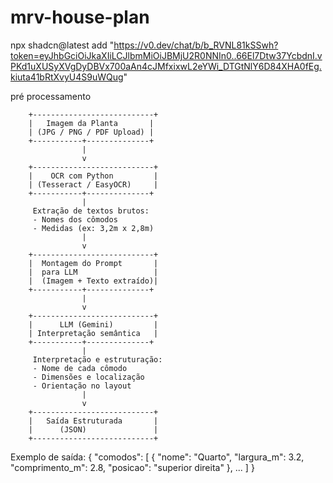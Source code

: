 # mrv-house-plan

npx shadcn@latest add "https://v0.dev/chat/b/b_RVNL81kSSwh?token=eyJhbGciOiJkaXIiLCJlbmMiOiJBMjU2R0NNIn0..66El7Dtw37YcbdnI.vPKd1uXUSyXVgDyDBVx700aAn4cJMfxixwL2eYWi_DTGtNlY6D84XHA0fEg.kiuta41bRtXvyU4S9uWQug"



pré processamento

        +---------------------------+
        |   Imagem da Planta       |
        | (JPG / PNG / PDF Upload) |
        +-----------+--------------+
                    |
                    v
        +---------------------------+
        |    OCR com Python         |
        | (Tesseract / EasyOCR)     |
        +-----------+--------------+
                    |
         Extração de textos brutos:
         - Nomes dos cômodos
         - Medidas (ex: 3,2m x 2,8m)
                    |
                    v
        +---------------------------+
        |  Montagem do Prompt       |
        |  para LLM                 |
        |  (Imagem + Texto extraído)|
        +-----------+--------------+
                    |
                    v
        +---------------------------+
        |      LLM (Gemini)         |
        | Interpretação semântica   |
        +-----------+--------------+
                    |
         Interpretação e estruturação:
         - Nome de cada cômodo
         - Dimensões e localização
         - Orientação no layout
                    |
                    v
        +---------------------------+
        |   Saída Estruturada       |
        |      (JSON)               |
        +---------------------------+

Exemplo de saída:
{
  "comodos": [
    {
      "nome": "Quarto",
      "largura_m": 3.2,
      "comprimento_m": 2.8,
      "posicao": "superior direita"
    },
    ...
  ]
}
